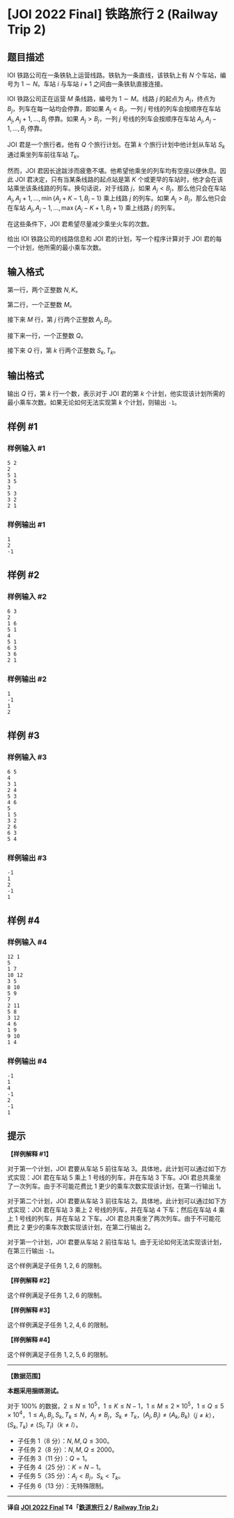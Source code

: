 # [JOI 2022 Final] 铁路旅行 2 (Railway Trip 2)

## 题目描述

IOI 铁路公司在一条铁轨上运营线路。铁轨为一条直线，该铁轨上有 $N$ 个车站，编号为 $1 \sim N$。车站 $i$ 与车站 $i + 1$ 之间由一条铁轨直接连接。

IOI 铁路公司正在运营 $M$ 条线路，编号为 $1 \sim M$。线路 $j$ 的起点为 $A_j$，终点为 $B_j$，列车在每一站均会停靠，即如果 $A_j < B_j$，一列 $j$ 号线的列车会按顺序在车站 $A_j, A_j + 1, \ldots, B_j$ 停靠。如果 $A_j > B_j$，一列 $j$ 号线的列车会按顺序在车站 $A_j, A_j - 1, \ldots, B_j$ 停靠。

JOI 君是一个旅行者。他有 $Q$ 个旅行计划。在第 $k$ 个旅行计划中他计划从车站 $S_k$ 通过乘坐列车前往车站 $T_k$。

然而，JOI 君因长途跋涉而疲惫不堪。他希望他乘坐的列车均有空座以便休息。因此 JOI 君决定，只有当某条线路的起点站是第 $K$ 个或更早的车站时，他才会在该站乘坐该条线路的列车。换句话说，对于线路 $j$，如果 $A_j < B_j$，那么他只会在车站 $A_j, A_j + 1, \ldots, \min \{ A_j + K - 1, B_j - 1 \}$ 乘上线路 $j$ 的列车。如果 $A_j > B_j$，那么他只会在车站 $A_j, A_j - 1, \ldots, \max \{ A_j - K + 1, B_j + 1 \}$ 乘上线路 $j$ 的列车。

在这些条件下，JOI 君希望尽量减少乘坐火车的次数。

给出 IOI 铁路公司的线路信息和 JOI 君的计划，写一个程序计算对于 JOI 君的每一个计划，他所需的最小乘车次数。

## 输入格式

第一行，两个正整数 $N, K$。

第二行，一个正整数 $M$。

接下来 $M$ 行，第 $j$ 行两个正整数 $A_j, B_j$。

接下来一行，一个正整数 $Q$。

接下来 $Q$ 行，第 $k$ 行两个正整数 $S_k, T_k$。

## 输出格式

输出 $Q$ 行，第 $k$ 行一个数，表示对于 JOI 君的第 $k$ 个计划，他实现该计划所需的最小乘车次数。如果无论如何无法实现第 $k$ 个计划，则输出 `-1`。

## 样例 #1

### 样例输入 #1
```
5 2
2
5 1
3 5
3
5 3
3 2
2 1
```

### 样例输出 #1

```
1
2
-1
```

## 样例 #2

### 样例输入 #2
```
6 3
2
1 6
5 1
4
5 1
6 3
3 6
2 1
```

### 样例输出 #2

```
1
-1
1
2
```

## 样例 #3

### 样例输入 #3
```
6 5
4
3 1
2 4
5 3
4 6
5
1 5
3 2
2 6
6 3
5 4
```

### 样例输出 #3

```
-1
1
2
-1
1
```

## 样例 #4

### 样例输入 #4
```
12 1
5
1 7
10 12
3 5
8 10
5 9
7
2 11
5 8
3 12
4 6
1 9
9 10
1 4
```

### 样例输出 #4

```
-1
1
4
-1
2
-1
1
```

## 提示

**【样例解释 \#1】**

对于第一个计划，JOI 君要从车站 $5$ 前往车站 $3$。具体地，此计划可以通过如下方式实现：JOI 君在车站 $5$ 乘上 $1$ 号线的列车，并在车站 $3$ 下车。JOI 君总共乘坐了一次列车。由于不可能花费比 $1$ 更少的乘车次数实现该计划，在第一行输出 $1$。

对于第二个计划，JOI 君要从车站 $3$ 前往车站 $2$。具体地，此计划可以通过如下方式实现：JOI 君在车站 $3$ 乘上 $2$ 号线的列车，并在车站 $4$ 下车；然后在车站 $4$ 乘上 $1$ 号线的列车，并在车站 $2$ 下车。JOI 君总共乘坐了两次列车。由于不可能花费比 $2$ 更少的乘车次数实现该计划，在第二行输出 $2$。

对于第一个计划，JOI 君要从车站 $2$ 前往车站 $1$。由于无论如何无法实现该计划，在第三行输出 `-1`。

这个样例满足子任务 $1, 2, 6$ 的限制。

**【样例解释 \#2】**

这个样例满足子任务 $1, 2, 6$ 的限制。

**【样例解释 \#3】**

这个样例满足子任务 $1, 2, 4, 6$ 的限制。

**【样例解释 \#4】**

这个样例满足子任务 $1, 2, 5, 6$ 的限制。

----

**【数据范围】**

**本题采用捆绑测试。**

对于 $100 \%$ 的数据，$2 \le N \le {10}^5$，$1 \le K \le N - 1$，$1 \le M \le 2 \times {10}^5$，$1 \le Q \le 5 \times {10}^4$，$1 \le A_j, B_j, S_k, T_k \le N$，$A_j \ne B_j$，$S_k \ne T_k$，$(A_j, B_j) \ne (A_k, B_k)$（$j \ne k$），$(S_k, T_k) \ne (S_l, T_l)$（$k \ne l$）。

- 子任务 $1$（$8$ 分）：$N, M, Q \le 300$。
- 子任务 $2$（$8$ 分）：$N, M, Q \le 2000$。
- 子任务 $3$（$11$ 分）：$Q = 1$。
- 子任务 $4$（$25$ 分）：$K = N - 1$。
- 子任务 $5$（$35$ 分）：$A_j < B_j$，$S_k < T_k$。
- 子任务 $6$（$13$ 分）：无特殊限制。

----

**译自 [JOI 2022 Final](https://www.ioi-jp.org/joi/2021/2022-ho/index.html) T4「[鉄道旅行 2 ](https://www.ioi-jp.org/joi/2021/2022-ho/2022-ho-t4.pdf) / [Railway Trip 2](https://www.ioi-jp.org/joi/2021/2022-ho/2022-ho-t4-en.pdf)」**

